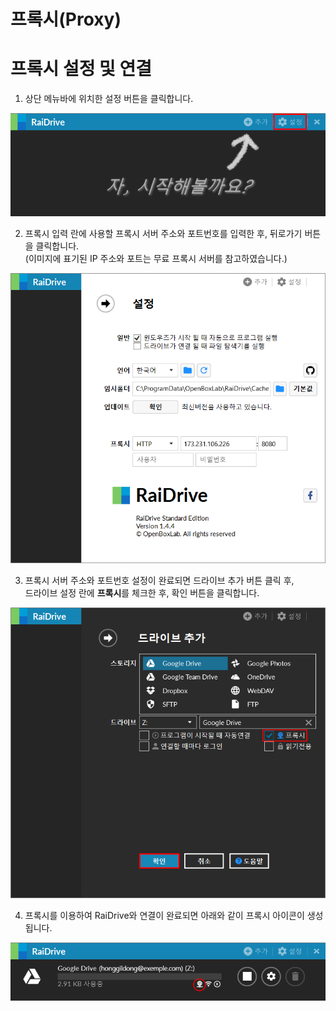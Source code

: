 # 프록시(Proxy)

   
  # 프록시 설정 및 연결 
  
  1. 상단 메뉴바에 위치한 설정 버튼을 클릭합니다.
  
  ![proxy00](/proxy00.PNG?raw=true)  
    
  
  2. 프록시 입력 란에 사용할 프록시 서버 주소와 포트번호를 입력한 후, 뒤로가기 버튼을 클릭합니다.  
     (이미지에 표기된 IP 주소와 포트는 무료 프록시 서버를 참고하였습니다.)  
    
  ![proxy02](/proxy02.PNG?raw=true)  
  
  
  3. 프록시 서버 주소와 포트번호 설정이 완료되면 드라이브 추가 버튼 클릭 후,  
     드라이브 설정 란에 **프록시**를 체크한 후, 확인 버튼을 클릭합니다.  
  
  ![proxy](/proxy04.PNG?raw=true)  

  
  
  4. 프록시를 이용하여 RaiDrive와 연결이 완료되면 아래와 같이 프록시 아이콘이 생성됩니다.  
  
  ![proxy05](/proxy05.PNG?raw=true) 
  
